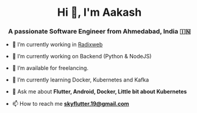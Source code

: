 <h1 align="center">Hi 👋, I'm <!--<a href="https://100rabhcsmc.github.io/Me.io/" target="blank">
Saurabh</a>-->Aakash</h1>
<h3 align="center">A passionate Software Engineer from Ahmedabad, India &#127470;&#127475</h3>

- 🔭 I’m currently working in <a href="https://radixweb.com/" target="blank">Radixweb</a>

- 🌱 I’m currently working on Backend (Python & NodeJS)

- 🤝 I’m available for freelancing.

- 🌱 I’m currently learning Docker, Kubernetes and Kafka

- 💬 Ask me about **Flutter, Android, Docker, Little bit about Kubernetes**

- 📫 How to reach me **skyflutter.19@gmail.com**
